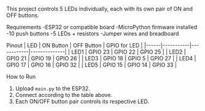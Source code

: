 This project controls 5 LEDs individually, each with its own pair of ON and OFF buttons.

Requirements
-ESP32 or compatible board
-MicroPython firmware installed
-10 push buttons
-5 LEDs + resistors
-Jumper wires and breadboard

Pinout
| LED  | ON Button | OFF Button | GPIO for LED |
|------|-----------|------------|--------------|
| LED1 | GPIO 23   | GPIO 22    | GPIO 25      |
| LED2 | GPIO 21   | GPIO 19    | GPIO 26      |
| LED3 | GPIO 18   | GPIO 5     | GPIO 27      |
| LED4 | GPIO 17   | GPIO 16    | GPIO 32      |
| LED5 | GPIO 15   | GPIO 14    | GPIO 33      |

How to Run
1. Upload `main.py` to the ESP32.
2. Connect according to the table above.
3. Each ON/OFF button pair controls its respective LED.
